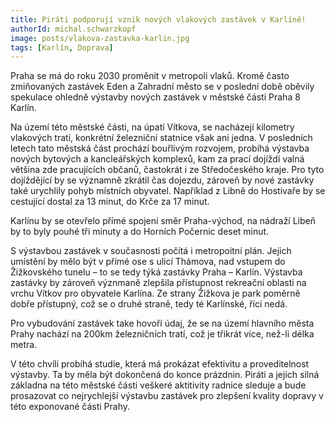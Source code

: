 ```yaml
---
title: Piráti podporují vznik nových vlakových zastávek v Karlíně!
authorId: michal.schwarzkopf
image: posts/vlakova-zastavka-karlin.jpg
tags: [Karlín, Doprava]
---
```

Praha se má do roku 2030 proměnit v metropoli vlaků. Kromě často zmiňovaných zastávek Eden a Zahradní město se v poslední době oběvily spekulace ohledně výstavby nových zastávek v městské části Praha 8 Karlín.

Na území této městské části, na úpatí Vítkova, se nacházejí kilometry vlakových tratí, konkrétní železniční statnice však ani jedna. V posledních letech tato městská část prochází bouřlivým rozvojem, probíhá výstavba nových bytových a kancleářských komplexů, kam za prací dojíždí valná většina zde pracujících občanů, častokrát i ze Středočeského kraje. Pro tyto dojíždějící by se významně zkrátil čas dojezdu, zároveň by nové zastávky také urychlily pohyb místních obyvatel. Například z Libně do Hostivaře by se cestující dostal za 13 minut, do Krče za 17 minut.

Karlínu by se otevřelo přímé spojení směr Praha-východ, na nádraží Libeň by to byly pouhé tři minuty a do Horních Počernic deset minut.

S výstavbou zastávek v současnosti počítá i metropoitní plán. Jejich umístění by mělo být v přímé ose s ulicí Thámova, nad vstupem do Žižkovského tunelu – to se tedy týká zastávky Praha – Karlín. Výstavba zastávky by zároveň význmaně zlepšila přístupnost rekreační oblasti na vrchu Vítkov pro obyvatele Karlína. Ze strany Žižkova je park poměrně dobře přístupný, což se o druhé straně, tedy té Karlínské, říci nedá.

Pro vybudování zastávek take hovoří údaj, že se na území hlavního města Prahy nachází na 200km železničních tratí, což je třikrát více, než-li délka metra.

V této chvíli probíhá studie, která má prokázat efektivitu a proveditelnost výstavby. Ta by měla být dokončená do konce prázdnin.
Piráti a jejich silná základna na této městské části veškeré aktitivity radnice sleduje a bude prosazovat co nejrychlejší výstavbu zastávek pro zlepšení kvality dopravy v této exponované části Prahy.
